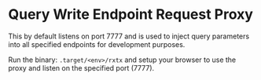 # Query Write Endpoint Request Proxy

This by default listens on port 7777 and is used to inject query parameters into all specified endpoints for development purposes.

Run the binary: `.target/<env>/rxtx` and setup your browser to use the proxy and listen on the specified port (7777).
